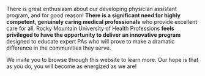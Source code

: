 There is great enthusiasm about our developing physician assistant program, and for good reason! **There is a significant need for highly competent, genuinely caring medical professionals** who provide excellent care for all. Rocky Mountain University of Health Professions **feels privileged to have the opportunity to deliver an innovative program** designed to educate expert PAs who will prove to make a dramatic difference in the communities they serve.

We invite you to browse through this website to learn more. Our hope is that as you do, you will become as energized as we are!
